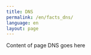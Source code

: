 ```yaml
---
title: DNS
permalink: /en/facts_dns/
language: en
layout: page
---
```


Content of page DNS goes here
